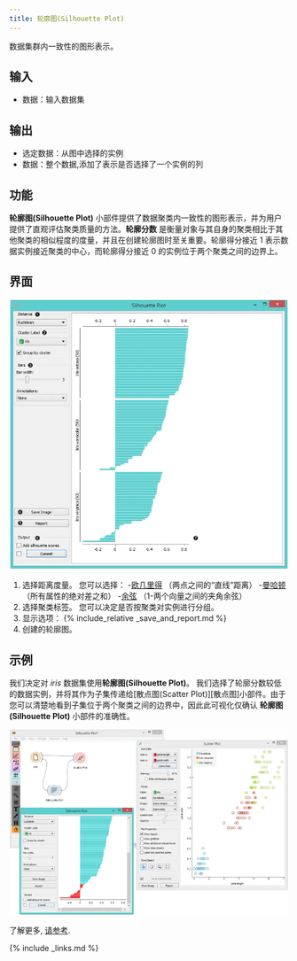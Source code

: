 ```yaml
---
title: 轮廓图(Silhouette Plot)
---
```


数据集群内一致性的图形表示。





## 输入
- 数据：输入数据集

## 输出
- 选定数据：从图中选择的实例
- 数据：整个数据,添加了表示是否选择了一个实例的列

## 功能
**轮廓图(Silhouette Plot)** 小部件提供了数据聚类内一致性的图形表示，并为用户提供了直观评估聚类质量的方法。**轮廓分数** 是衡量对象与其自身的聚类相比于其他聚类的相似程度的度量，并且在创建轮廓图时至关重要。轮廓得分接近 1 表示数据实例接近聚类的中心，而轮廓得分接近 0 的实例位于两个聚类之间的边界上。

## 界面
![](/assets/images/visualize/SilhouettePlot-stamped.png.webp)
1. 选择距离度量。 您可以选择：
    -[欧几里得](https://en.wikipedia.org/wiki/Euclidean_distance) （两点之间的“直线”距离）
    -[曼哈顿](https://en.wiktionary.org/wiki/Manhattan_distance) （所有属性的绝对差之和）
    -[余弦](https://en.wiktionary.org/wiki/Cosine_similarity) （1-两个向量之间的夹角余弦）
2. 选择聚类标签。 您可以决定是否按聚类对实例进行分组。
3. 显示选项：
{% include_relative _save_and_report.md %}
7. 创建的轮廓图。


## 示例

我们决定对 *iris* 数据集使用**轮廓图(Silhouette Plot)**。 我们选择了轮廓分数较低的数据实例，并将其作为子集传递给[散点图(Scatter Plot)][散点图]小部件。由于您可以清楚地看到子集位于两个聚类之间的边界中，因此此可视化仅确认 **轮廓图(Silhouette Plot)** 小部件的准确性。

![](/assets/images/visualize/SilhouettePlot-Example.png.webp)

了解更多, [请参考](http://blog.biolab.si/2016/03/23/all-i-see-is-silhouette/).

{% include _links.md %}